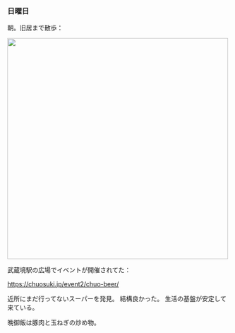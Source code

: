 ### 日曜日

朝。旧居まで散歩：

<img src="https://i.imgur.com/VJ28Nm2.jpg" width="500">

武蔵境駅の広場でイベントが開催されてた：

https://chuosuki.jp/event2/chuo-beer/

近所にまだ行ってないスーパーを発見。
結構良かった。
生活の基盤が安定して来ている。

晩御飯は豚肉と玉ねぎの炒め物。